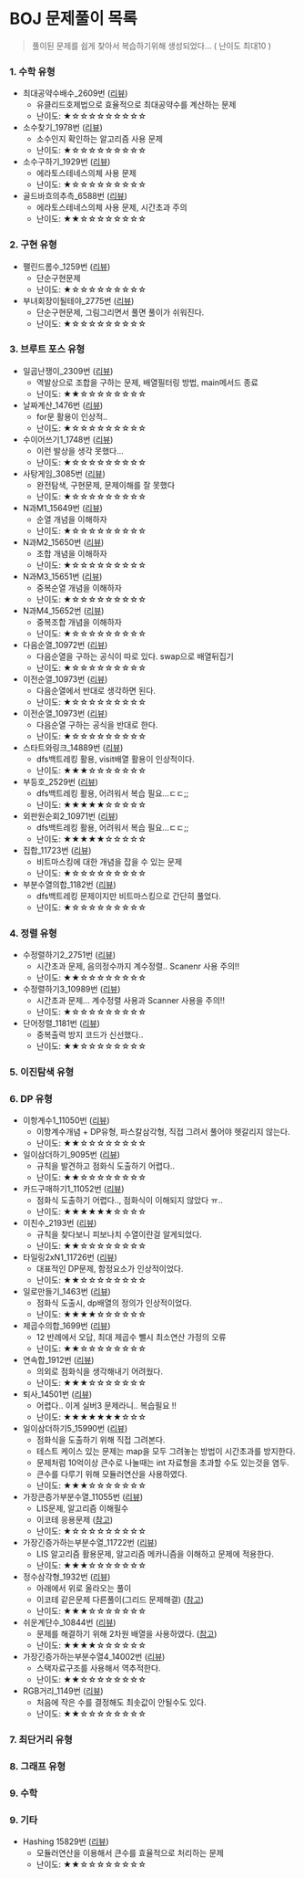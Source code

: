 # BOJ 문제풀이 목록

> 풀이된 문제를 쉽게 찾아서 복습하기위해 생성되었다... ( 난이도 최대10 )

### 1. 수학 유형

* 최대공약수배수_2609번 ([리뷰](/src/BOJ/수학/최대공약수배수_2609번.java))
    * 유클리드호제법으로 효율적으로 최대공약수를 계산하는 문제
    * 난이도: ★☆☆☆☆☆☆☆☆☆
* 소수찾기_1978번 ([리뷰](/src/BOJ/수학/소수찾기_1978번.java))
    * 소수인지 확인하는 알고리즘 사용 문제
    * 난이도: ★☆☆☆☆☆☆☆☆☆
* 소수구하기_1929번 ([리뷰](/src/BOJ/수학/소수구하기_1929번.java))
    * 에라토스테네스의체 사용 문제
    * 난이도: ★☆☆☆☆☆☆☆☆☆
* 골드바흐의추측_6588번 ([리뷰](/src/BOJ/수학/골드바흐의추측_6588번.java))
    * 에라토스테네스의체 사용 문제, 시간초과 주의
    * 난이도: ★★☆☆☆☆☆☆☆☆

### 2. 구현 유형

* 팰린드롬수_1259번 ([리뷰](/src/BOJ/Ch2_구현/팰린드롬수_1259번.java))
    * 단순구현문제
    * 난이도: ★☆☆☆☆☆☆☆☆☆
* 부녀회장이될테야_2775번 ([리뷰](/src/BOJ/Ch2_구현/부녀회장이될테야_2775번.java))
    * 단순구현문제, 그림그리면서 풀면 풀이가 쉬워진다.
    * 난이도: ★☆☆☆☆☆☆☆☆☆

### 3. 브루트 포스 유형

* 일곱난쟁이_2309번 ([리뷰](/src/BOJ/브루트포스/일곱난쟁이_2309번.java))
    * 역발상으로 조합을 구하는 문제, 배열필터링 방법, main메서드 종료
    * 난이도: ★★☆☆☆☆☆☆☆☆
* 날짜계산_1476번 ([리뷰](/src/BOJ/브루트포스/날짜계산_1476번.java))
    * for문 활용이 인상적..
    * 난이도: ★☆☆☆☆☆☆☆☆☆
* 수이어쓰기1_1748번 ([리뷰](/src/BOJ/브루트포스/수이어쓰기1_1748번.java))
    * 이런 발상을 생각 못했다...
    * 난이도: ★☆☆☆☆☆☆☆☆☆
* 사탕게임_3085번 ([리뷰](/src/BOJ/브루트포스/사탕게임_3085번.java))
    * 완전탐색, 구현문제, 문제이해를 잘 못했다
    * 난이도: ★☆☆☆☆☆☆☆☆☆
* N과M1_15649번 ([리뷰](/src/BOJ/브루트포스/N과M1_15649번.java))
    * 순열 개념을 이해하자
    * 난이도: ★☆☆☆☆☆☆☆☆☆
* N과M2_15650번 ([리뷰](/src/BOJ/브루트포스/N과M2_15650번.java))
    * 조합 개념을 이해하자
    * 난이도: ★☆☆☆☆☆☆☆☆☆
* N과M3_15651번 ([리뷰](/src/BOJ/브루트포스/N과M3_15651번.java))
    * 중복순열 개념을 이해하자
    * 난이도: ★☆☆☆☆☆☆☆☆☆
* N과M4_15652번 ([리뷰](/src/BOJ/브루트포스/N과M4_15652번.java))
    * 중복조합 개념을 이해하자
    * 난이도: ★☆☆☆☆☆☆☆☆☆
* 다음순열_10972번 ([리뷰](/src/BOJ/브루트포스/다음순열_10972번.java))
    * 다음순열을 구하는 공식이 따로 있다. swap으로 배열뒤집기
    * 난이도: ★☆☆☆☆☆☆☆☆☆
* 이전순열_10973번 ([리뷰](/src/BOJ/브루트포스/이전순열_10973번.java))
    * 다음순열에서 반대로 생각하면 된다.
    * 난이도: ★☆☆☆☆☆☆☆☆☆
* 이전순열_10973번 ([리뷰](/src/BOJ/브루트포스/이전순열_10973번.java))
    * 다음순열 구하는 공식을 반대로 한다.
    * 난이도: ★☆☆☆☆☆☆☆☆☆
* 스타트와링크_14889번 ([리뷰](/src/BOJ/브루트포스/스타트와링크_14889번.java))
    * dfs백트레킹 활용, visit배열 활용이 인상적이다.
    * 난이도: ★★★☆☆☆☆☆☆☆
* 부등호_2529번 ([리뷰](/src/BOJ/브루트포스/부등호_2529번.java))
    * dfs백트레킹 활용, 어려워서 복습 필요...ㄷㄷ;;
    * 난이도: ★★★★★☆☆☆☆☆
* 외판원순회2_10971번 ([리뷰](/src/BOJ/브루트포스/외판원순회2_10971번.java))
    * dfs백트레킹 활용, 어려워서 복습 필요...ㄷㄷ;;
    * 난이도: ★★★★★☆☆☆☆☆
* 집합_11723번 ([리뷰](/src/BOJ/브루트포스/집합_11723번.java))
    * 비트마스킹에 대한 개념을 잡을 수 있는 문제
    * 난이도: ★☆☆☆☆☆☆☆☆☆
* 부분수열의합_1182번 ([리뷰](/src/BOJ/브루트포스/부분수열의합_1182번.java))
    * dfs백트레킹 문제이지만 비트마스킹으로 간단히 풀었다.
    * 난이도: ★☆☆☆☆☆☆☆☆☆

### 4. 정렬 유형

* 수정렬하기2_2751번 ([리뷰](/src/BOJ/Ch4_정렬/수정렬하기2_2751번.java))
    * 시간초과 문제, 음의정수까지 계수정렬.. Scanenr 사용 주의!!
    * 난이도: ★★☆☆☆☆☆☆☆☆
* 수정렬하기3_10989번 ([리뷰](/src/BOJ/Ch4_정렬/수정렬하기3_10989번.java))
    * 시간초과 문제... 계수정렬 사용과 Scanner 사용을 주의!!
    * 난이도: ★☆☆☆☆☆☆☆☆☆
* 단어정렬_1181번 ([리뷰](/src/BOJ/Ch4_정렬/단어정렬_1181번.java))
    * 중복출력 방지 코드가 신선했다..
    * 난이도: ★★☆☆☆☆☆☆☆☆

### 5. 이진탐색 유형

### 6. DP 유형

* 이항계수1_11050번 ([리뷰](/src/BOJ/DP/이항계수1_11050번.java))
    * 이항계수개념 + DP유형, 파스칼삼각형, 직접 그려서 풀어야 헷갈리지 않는다.
    * 난이도: ★★☆☆☆☆☆☆☆☆
* 일이삼더하기_9095번 ([리뷰](/src/BOJ/DP/일이삼더하기_9095번.java))
    * 규칙을 발견하고 점화식 도출하기 어렵다..
    * 난이도: ★★☆☆☆☆☆☆☆☆
* 카드구매하기1_11052번 ([리뷰](/src/BOJ/DP/카드구매하기1_11052번.java))
    * 점화식 도출하기 어렵다.., 점화식이 이해되지 않았다 ㅠ..
    * 난이도: ★★★★★★☆☆☆☆
* 이친수_2193번 ([리뷰](/src/BOJ/DP/이친수_2193번.java))
    * 규칙을 찾다보니 피보나치 수열이란걸 알게되었다.
    * 난이도: ★★☆☆☆☆☆☆☆☆
* 타일링2xN1_11726번 ([리뷰](/src/BOJ/DP/타일링2xN1_11726번.java))
    * 대표적인 DP문제, 함정요소가 인상적이었다.
    * 난이도: ★★☆☆☆☆☆☆☆☆
* 일로만들기_1463번 ([리뷰](/src/BOJ/DP/일로만들기_1463번.java))
    * 점화식 도출시, dp배열의 정의가 인상적이었다.
    * 난이도: ★★★★☆☆☆☆☆☆
* 제곱수의합_1699번 ([리뷰](/src/BOJ/DP/제곱수의합_1699번.java))
    * 12 반례에서 오답, 최대 제곱수 뺄시 최소연산 가정의 오류
    * 난이도: ★★☆☆☆☆☆☆☆☆
* 연속합_1912번 ([리뷰](/src/BOJ/DP/연속합_1912번.java))
    * 의외로 점화식을 생각해내기 어려웠다.
    * 난이도: ★★★☆☆☆☆☆☆☆
* 퇴사_14501번 ([리뷰](/src/BOJ/DP/퇴사_14501번.java))
    * 어렵다.. 이게 실버3 문제라니.. 복습필요 !!
    * 난이도: ★★★★★★★☆☆☆
* 일이삼더하기5_15990번 ([리뷰](/src/BOJ/DP/일이삼더하기5_15990번.java))
    * 점화식을 도출하기 위해 직접 그려본다.
    * 테스트 케이스 있는 문제는 map을 모두 그려놓는 방법이 시간초과를 방지한다.
    * 문제처럼 10억이상 큰수로 나눌때는 int 자료형을 초과할 수도 있는것을 염두.
    * 큰수를 다루기 위해 모듈러연산을 사용하였다.
    * 난이도: ★★★☆☆☆☆☆☆☆
* 가장큰증가부분수열_11055번 ([리뷰](/src/BOJ/DP/가장큰증가부분수열_11055번.java))
    * LIS문제, 알고리즘 이해필수
    * 이코테 응용문제 ([참고](/src/이코테/Ch6_DP/실전3_병사배치하기.java))
    * 난이도: ★☆☆☆☆☆☆☆☆☆
* 가장긴증가하는부분수열_11722번 ([리뷰](/src/BOJ/DP/가장긴증가하는부분수열_11722번.java))
    * LIS 알고리즘 활용문제, 알고리즘 메카니즘을 이해하고 문제에 적용한다.
    * 난이도: ★★★☆☆☆☆☆☆☆
* 정수삼각형_1932번 ([리뷰](/src/BOJ/DP/정수삼각형_1932번.java))
    * 아래에서 위로 올라오는 풀이
    * 이코테 같은문제 다른풀이(그리드 문제해결) ([참고](/src/이코테/Ch6_DP/실전2_정수삼각형.java))
    * 난이도: ★★★☆☆☆☆☆☆☆
* 쉬운계단수_10844번 ([리뷰](/src/BOJ/DP/쉬운계단수_10844번.java))
    * 문제를 해결하기 위해 2차원 배열을 사용하였다. ([참고](/src/BOJ/DP/일이삼더하기5_15990번.java))
    * 난이도: ★★★★☆☆☆☆☆☆
* 가장긴증가하는부분수열4_14002번 ([리뷰](/src/BOJ/DP/가장긴증가하는부분수열4_14002번.java))
    * 스택자료구조를 사용해서 역추적한다.
    * 난이도: ★★☆☆☆☆☆☆☆☆
* RGB거리_1149번 ([리뷰](/src/BOJ/DP/RGB거리_1149번.java))
    * 처음에 작은 수를 결정해도 최솟값이 안될수도 있다.
    * 난이도: ★★☆☆☆☆☆☆☆☆

### 7. 최단거리 유형

### 8. 그래프 유형

### 9. 수학

### 9. 기타

* Hashing 15829번 ([리뷰](/src/BOJ/Ch9_기타/Hashing_15829번.java))
    * 모듈러연산을 이용해서 큰수를 효율적으로 처리하는 문제
    * 난이도: ★★☆☆☆☆☆☆☆☆
